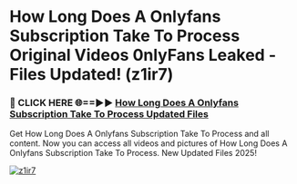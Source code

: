 # How Long Does A Onlyfans Subscription Take To Process Original Videos 0nlyFans Leaked - Files Updated! (z1ir7)

<h3>🔴 CLICK HERE 🌐==►► <a href="https://tinyurl.com/ms9xzufz" rel="nofollow">How Long Does A Onlyfans Subscription Take To Process Updated Files</a></h3>

Get How Long Does A Onlyfans Subscription Take To Process and all content. Now you can access all videos and pictures of How Long Does A Onlyfans Subscription Take To Process. New Updated Files 2025!

[![z1ir7](https://i.imgur.com/PQ7UWWw.gif)](https://tinyurl.com/ms9xzufz)
